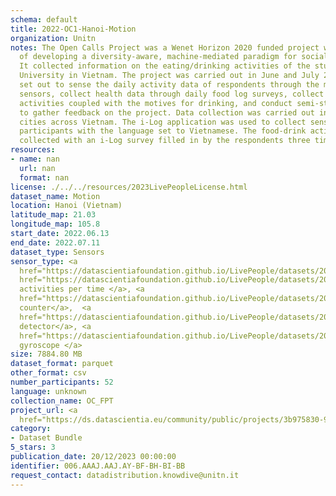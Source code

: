 ```yaml
---
schema: default
title: 2022-OC1-Hanoi-Motion
organization: Unitn
notes: The Open Calls Project was a Wenet Horizon 2020 funded project with the goal
  of developing a diversity-aware, machine-mediated paradigm for social interactions.
  It collected information on the eating/drinking activities of the students of FPT
  University in Vietnam. The project was carried out in June and July 2022. The project
  set out to sense the daily activity data of respondents through the mobile phone
  sensors, collect health data through daily food log surveys, collect alcohol-drinking
  activities coupled with the motives for drinking, and conduct semi-structured surveys
  to gather feedback on the project. Data collection was carried out in three big
  cities across Vietnam. The i-Log application was used to collect sensor data from
  participants with the language set to Vietnamese. The food-drink activities were
  collected with an i-Log survey filled in by the respondents three times a day.
resources:
- name: nan
  url: nan
  format: nan
license: ./../../resources/2023LivePeopleLicense.html
dataset_name: Motion
location: Hanoi (Vietnam)
latitude_map: 21.03
longitude_map: 105.8
start_date: 2022.06.13
end_date: 2022.07.11
dataset_type: Sensors
sensor_type: <a 
  href="https://datascientiafoundation.github.io/LivePeople/datasets/2022-OC1-Hanoi-Accelerometer%20Event/">accelerometer</a>,<a 
  href="https://datascientiafoundation.github.io/LivePeople/datasets/2022-OC1-Hanoi-Activities%20Per%20Time/">
  activities per time </a>, <a 
  href="https://datascientiafoundation.github.io/LivePeople/datasets/2022-OC1-Hanoi-Step%20Counter%20Event/">step
  counter</a>,  <a 
  href="https://datascientiafoundation.github.io/LivePeople/datasets/2022-OC1-Hanoi-Step%20Detector%20Event/">step
  detector</a>, <a 
  href="https://datascientiafoundation.github.io/LivePeople/datasets/2022-OC1-Hanoi-Gyroscope%20Event/">
  gyroscope </a>
size: 7884.80 MB
dataset_format: parquet
other_format: csv
number_participants: 52
language: unknown
collection_name: OC_FPT
project_url: <a 
  href="https://ds.datascientia.eu/community/public/projects/3b975830-9ecc-4127-855b-f88b8b5fe2ca">https://ds.datascientia.eu/community/public/projects/3b975830-9ecc-4127-855b-f88b8b5fe2ca</a>
category:
- Dataset Bundle
5_stars: 3
publication_date: 20/12/2023 00:00:00
identifier: 006.AAAJ.AAJ.AY-BF-BH-BI-BB
request_contact: datadistribution.knowdive@unitn.it
---
```


